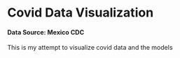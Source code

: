 # Covid Data Visualization
#### Data Source: Mexico CDC

This is my attempt to visualize covid data and the models 
